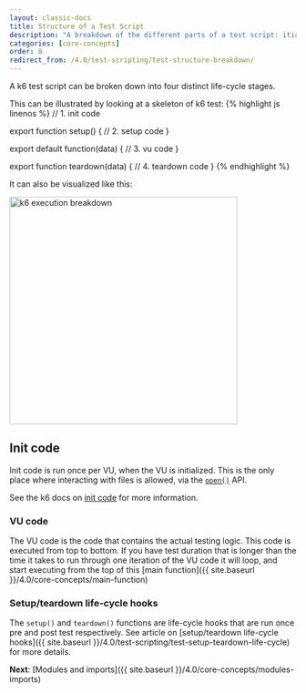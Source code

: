 ```yaml
---
layout: classic-docs
title: Structure of a Test Script
description: "A breakdown of the different parts of a test script: itialization, setup, virtual user, and teardown code."
categories: [core-concepts]
order: 8
redirect_from: /4.0/test-scripting/test-structure-breakdown/
---
```


A k6 test script can be broken down into four distinct life-cycle stages.

This can be illustrated by looking at a skeleton of k6 test:
{% highlight js linenos %}
// 1. init code

export function setup() {
    // 2. setup code
}

export default function(data) {
    // 3. vu code
}

export function teardown(data) {
    // 4. teardown code
}
{% endhighlight %}

It can also be visualized like this:

<p class="text-center"><img src="{{ site.baseurl }}/assets/img/v4/test-scripting/v4-k6-execution-breakdown.svg" alt="k6 execution breakdown" width="400"></p>

## Init code

Init code is run once per VU, when the VU is initialized. This is the only place where interacting with files is allowed, via the [`open()`](https://docs.k6.io/docs/open-filepath-mode) API.

See the k6 docs on [init code](https://docs.k6.io/docs/test-life-cycle#section-init-and-vu-stages) for more information.

### VU code

The VU code is the code that contains the actual testing logic. This code is executed from top to bottom. If you have test duration that is longer than the time it takes to run through one iteration of the VU code it will loop, and start executing from the top of this [main function]({{ site.baseurl }}/4.0/core-concepts/main-function)

### Setup/teardown life-cycle hooks

The `setup()` and `teardown()` functions are life-cycle hooks that are run once pre and post test respectively. See article on [setup/teardown life-cycle hooks]({{ site.baseurl }}/4.0/test-scripting/test-setup-teardown-life-cycle) for more details.

**Next**: [Modules and imports]({{ site.baseurl }}/4.0/core-concepts/modules-imports)
